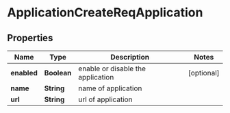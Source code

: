 # ApplicationCreateReqApplication

## Properties
Name | Type | Description | Notes
------------ | ------------- | ------------- | -------------
**enabled** | **Boolean** | enable or disable the application |  [optional]
**name** | **String** | name of application | 
**url** | **String** | url of application | 
